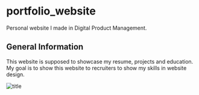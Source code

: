 # portfolio_website
Personal website I made in Digital Product Management.


## General Information
This website is supposed to showcase my resume, projects and education. My goal is to show this website to recruiters to show my skills in website design. 

![title](C:\Users\britt\Documents\GitHub\portfolio_website\assets\img\screenshot.PNG)